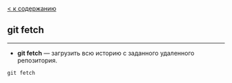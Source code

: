 [< к содержанию](./readme.md)

## git fetch

---

+ **git fetch** — загрузить всю историю с заданного удаленного репозитория.

`git fetch`